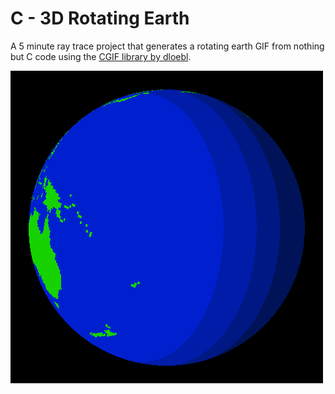 # C - 3D Rotating Earth
A 5 minute ray trace project that generates a rotating earth GIF from nothing but C code using the [CGIF library by dloebl](https://github.com/dloebl/cgif).

![Globe](images/globe.gif)
